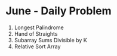 # June - Daily Problem

1. Longest Palindrome <br/>
2. Hand of Straights <br/>
3. Subarray Sums Divisible by K <br/>
4. Relative Sort Array <br/>
